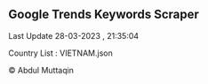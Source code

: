 

## Google Trends Keywords Scraper 
 
Last Update 28-03-2023 , 21:35:04

Country List :
VIETNAM.json



© Abdul Muttaqin 
